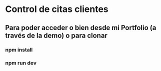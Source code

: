 # Control de citas clientes

## Para poder acceder o bien desde mi Portfolio (a través de la demo) o para clonar

### npm install
### npm run dev


